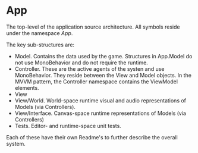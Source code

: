 # App

The top-level of the application source architecture. All symbols reside under the namespace *App*.

The key sub-structures are:

* Model. Contains the data used by the game. Structures in App.Model do not use MonoBehavior and do not require the runtime.
* Controller. These are the active agents of the systen and use MonoBehavior. They reside between the View and Model objects. In the MVVM pattern, the Controller namespace contains the ViewModel elements.
* View
* View/World. World-space runtime visual and audio representations of Models (via Controllers).
* View/Interface. Canvas-space runtime representations of Models (via Controllers)
* Tests. Editor- and runtime-space unit tests.

Each of these have their own Readme's to further describe the overall system.
